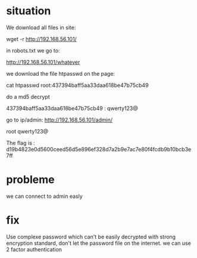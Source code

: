# situation

We download all files in site:

wget -r http://192.168.56.101/

in robots.txt we go to: 

http://192.168.56.101/whatever

we download the file htpasswd on the page:

cat htpasswd
root:437394baff5aa33daa618be47b75cb49

do a md5 decrypt

437394baff5aa33daa618be47b75cb49 : qwerty123@

go to ip/admin:
http://192.168.56.101/admin/

root 
qwerty123@

The flag is : d19b4823e0d5600ceed56d5e896ef328d7a2b9e7ac7e80f4fcdb9b10bcb3e7ff 

# probleme

we can connect to admin easly

# fix

Use complexe password which can't be easily decrypted with strong encryption standard, don't let the password file on the internet.
we can use 2 factor authentication